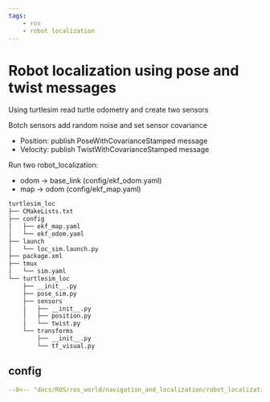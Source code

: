 ```yaml
---
tags:
    - ros
    - robot localization
---
```


# Robot localization using pose and twist messages

Using turtlesim read turtle odometry and create two sensors

Botch sensors add random noise and set sensor covariance

- Position: publish PoseWithCovarianceStamped message
- Velocity: publish TwistWithCovarianceStamped message

Run two robot_localization:

- odom -> base_link (config/ekf_odom.yaml)
- map -> odom (config/ekf_map.yaml)


```bash
turtlesim_loc
├── CMakeLists.txt
├── config
│   ├── ekf_map.yaml
│   └── ekf_odom.yaml
├── launch
│   └── loc_sim.launch.py
├── package.xml
├── tmux
│   └── sim.yaml
└── turtlesim_loc
    ├── __init__.py
    ├── pose_sim.py
    ├── sensors
    │   ├── __init__.py
    │   ├── position.py
    │   └── twist.py
    └── transforms
        ├── __init__.py
        └── tf_visual.py
```

## config

```yaml
--8<-- "docs/ROS/ros_world/navigation_and_localization/robot_localization/localization_pose_twist/code/ekf_config.yaml"
```